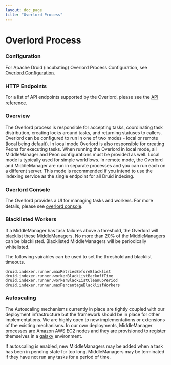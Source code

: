 ```yaml
---
layout: doc_page
title: "Overlord Process"
---
```


<!--
  ~ Licensed to the Apache Software Foundation (ASF) under one
  ~ or more contributor license agreements.  See the NOTICE file
  ~ distributed with this work for additional information
  ~ regarding copyright ownership.  The ASF licenses this file
  ~ to you under the Apache License, Version 2.0 (the
  ~ "License"); you may not use this file except in compliance
  ~ with the License.  You may obtain a copy of the License at
  ~
  ~   http://www.apache.org/licenses/LICENSE-2.0
  ~
  ~ Unless required by applicable law or agreed to in writing,
  ~ software distributed under the License is distributed on an
  ~ "AS IS" BASIS, WITHOUT WARRANTIES OR CONDITIONS OF ANY
  ~ KIND, either express or implied.  See the License for the
  ~ specific language governing permissions and limitations
  ~ under the License.
  -->

# Overlord Process

### Configuration

For Apache Druid (incubating) Overlord Process Configuration, see [Overlord Configuration](../configuration/index.html#overlord).

### HTTP Endpoints

For a list of API endpoints supported by the Overlord, please see the [API reference](../operations/api-reference.html#overlord).

### Overview

The Overlord process is responsible for accepting tasks, coordinating task distribution, creating locks around tasks, and returning statuses to callers. Overlord can be configured to run in one of two modes - local or remote (local being default).
In local mode Overlord is also responsible for creating Peons for executing tasks. When running the Overlord in local mode, all MiddleManager and Peon configurations must be provided as well.
Local mode is typically used for simple workflows.  In remote mode, the Overlord and MiddleManager are run in separate processes and you can run each on a different server.
This mode is recommended if you intend to use the indexing service as the single endpoint for all Druid indexing.

### Overlord Console

The Overlord provides a UI for managing tasks and workers. For more details, please see [overlord console](../operations/management-uis.html#overlord-console).

### Blacklisted Workers

If a MiddleManager has task failures above a threshold, the Overlord will blacklist these MiddleManagers. No more than 20% of the MiddleManagers can be blacklisted. Blacklisted MiddleManagers will be periodically whitelisted.

The following vairables can be used to set the threshold and blacklist timeouts.

```
druid.indexer.runner.maxRetriesBeforeBlacklist
druid.indexer.runner.workerBlackListBackoffTime
druid.indexer.runner.workerBlackListCleanupPeriod
druid.indexer.runner.maxPercentageBlacklistWorkers
```

### Autoscaling

The Autoscaling mechanisms currently in place are tightly coupled with our deployment infrastructure but the framework should be in place for other implementations. We are highly open to new implementations or extensions of the existing mechanisms. In our own deployments, MiddleManager processes are Amazon AWS EC2 nodes and they are provisioned to register themselves in a [galaxy](https://github.com/ning/galaxy) environment.

If autoscaling is enabled, new MiddleManagers may be added when a task has been in pending state for too long. MiddleManagers may be terminated if they have not run any tasks for a period of time.
